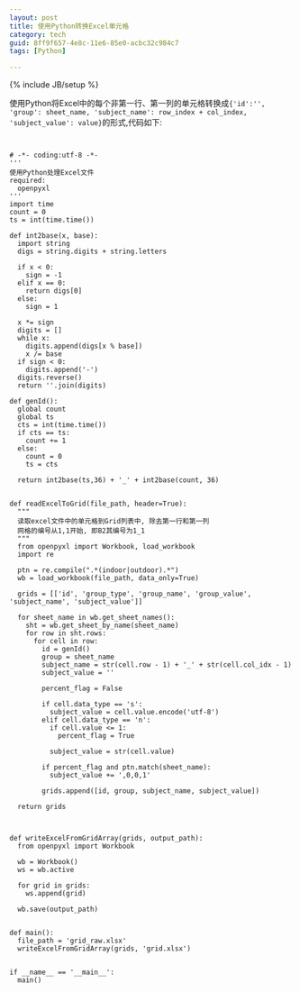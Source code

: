 ```yaml
---
layout: post
title: 使用Python转换Excel单元格
category: tech
guid: 8ff9f657-4e8c-11e6-85e0-acbc32c984c7
tags: [Python]

---
```

{% include JB/setup %}

使用Python将Excel中的每个非第一行、第一列的单元格转换成`{'id':'', 'group': sheet_name, 'subject_name': row_index + col_index, 'subject_value': value}`的形式,代码如下:

<pre>
<code class="Python">

# -*- coding:utf-8 -*-
'''
使用Python处理Excel文件
required:
  openpyxl
'''
import time
count = 0
ts = int(time.time())

def int2base(x, base):
  import string
  digs = string.digits + string.letters
  
  if x < 0: 
    sign = -1
  elif x == 0: 
    return digs[0]
  else: 
    sign = 1
  
  x *= sign
  digits = []
  while x:
    digits.append(digs[x % base])
    x /= base
  if sign < 0:
    digits.append('-')
  digits.reverse()
  return ''.join(digits)

def genId():
  global count
  global ts
  cts = int(time.time())
  if cts == ts:
    count += 1
  else:
    count = 0
    ts = cts
  
  return int2base(ts,36) + '_' + int2base(count, 36)


def readExcelToGrid(file_path, header=True):
  """
  读取excel文件中的单元格到Grid列表中, 除去第一行和第一列
  网格的编号从1,1开始, 即B2其编号为1_1
  """
  from openpyxl import Workbook, load_workbook
  import re
  
  ptn = re.compile(".*(indoor|outdoor).*")
  wb = load_workbook(file_path, data_only=True)
  
  grids = [['id', 'group_type', 'group_name', 'group_value', 'subject_name', 'subject_value']]  
  
  for sheet_name in wb.get_sheet_names(): 
    sht = wb.get_sheet_by_name(sheet_name)
    for row in sht.rows:
      for cell in row:
        id = genId()
        group = sheet_name
        subject_name = str(cell.row - 1) + '_' + str(cell.col_idx - 1)
        subject_value = ''
        
        percent_flag = False
        
        if cell.data_type == 's':
          subject_value = cell.value.encode('utf-8')
        elif cell.data_type == 'n':
          if cell.value <= 1:
            percent_flag = True
          
          subject_value = str(cell.value)
        
        if percent_flag and ptn.match(sheet_name):
          subject_value += ',0,0,1'
        
        grids.append([id, group, subject_name, subject_value])
    
  return grids
  


def writeExcelFromGridArray(grids, output_path):
  from openpyxl import Workbook
    
  wb = Workbook()
  ws = wb.active
  
  for grid in grids:
    ws.append(grid)
    
  wb.save(output_path)


def main():
  file_path = 'grid_raw.xlsx'
  writeExcelFromGridArray(grids, 'grid.xlsx')
  

if __name__ == '__main__':
  main()
  
</code>
</pre>



